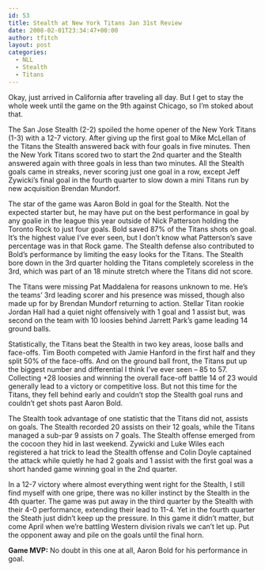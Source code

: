 ```yaml
---
id: 53
title: Stealth at New York Titans Jan 31st Review
date: 2008-02-01T23:34:47+00:00
author: tfitch
layout: post
categories:
  - NLL
  - Stealth
  - Titans
---
```

Okay, just arrived in California after traveling all day. But I get to stay the whole week until the game on the 9th against Chicago, so I&#8217;m stoked about that.

The San Jose Stealth (2-2) spoiled the home opener of the New York Titans (1-3) with a 12-7 victory. After giving up the first goal to Mike McLellan of the Titans the Stealth answered back with four goals in five minutes. Then the New York Titans scored two to start the 2nd quarter and the Stealth answered again with three goals in less than two minutes. All the Stealth goals came in streaks, never scoring just one goal in a row, except Jeff Zywicki&#8217;s final goal in the fourth quarter to slow down a mini Titans run by new acquisition Brendan Mundorf.

The star of the game was Aaron Bold in goal for the Stealth. Not the expected starter but, he may have put on the best performance in goal by any goalie in the league this year outside of Nick Patterson holding the Toronto Rock to just four goals. Bold saved 87% of the Titans shots on goal. It&#8217;s the highest value I&#8217;ve ever seen, but I don&#8217;t know what Patterson&#8217;s save percentage was in that Rock game. The Stealth defense also contributed to Bold&#8217;s performance by limiting the easy looks for the Titans. The Stealth bore down in the 3rd quarter holding the Titans completely scoreless in the 3rd, which was part of an 18 minute stretch where the Titans did not score.

The Titans were missing Pat Maddalena for reasons unknown to me. He&#8217;s the teams&#8217; 3rd leading scorer and his presence was missed, though also made up for by Brendan Mundorf returning to action. Stellar Titan rookie Jordan Hall had a quiet night offensively with 1 goal and 1 assist but, was second on the team with 10 loosies behind Jarrett Park&#8217;s game leading 14 ground balls.

Statistically, the Titans beat the Stealth in two key areas, loose balls and face-offs. Tim Booth competed with Jamie Hanford in the first half and they split 50% of the face-offs. And on the ground ball front, the Titans put up the biggest number and differential I think I&#8217;ve ever seen &#8211; 85 to 57. Collecting +28 loosies and winning the overall face-off battle 14 of 23 would generally lead to a victory or competitive loss. But not this time for the Titans, they fell behind early and couldn&#8217;t stop the Stealth goal runs and couldn&#8217;t get shots past Aaron Bold.

The Stealth took advantage of one statistic that the Titans did not, assists on goals. The Stealth recorded 20 assists on their 12 goals, while the Titans managed a sub-par 9 assists on 7 goals. The Stealth offense emerged from the cocoon they hid in last weekend. Zywicki and Luke Wiles each registered a hat trick to lead the Stealth offense and Colin Doyle captained the attack while quietly he had 2 goals and 1 assist with the first goal was a short handed game winning goal in the 2nd quarter.

In a 12-7 victory where almost everything went right for the Stealth, I still find myself with one gripe, there was no killer instinct by the Stealth in the 4th quarter. The game was put away in the third quarter by the Stealth with their 4-0 performance, extending their lead to 11-4. Yet in the fourth quarter the Steath just didn&#8217;t keep up the pressure. In this game it didn&#8217;t matter, but come April when we&#8217;re battling Western division rivals we can&#8217;t let up. Put the opponent away and pile on the goals until the final horn.

**Game MVP:** No doubt in this one at all, Aaron Bold for his performance in goal.
